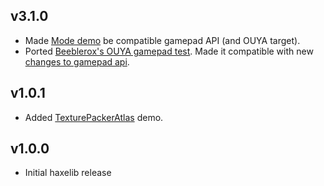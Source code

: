 v3.1.0
------------------------------
* Made [Mode demo](https://github.com/HaxeFlixel/flixel-demos/tree/dev/Platformers/Mode) be compatible gamepad API (and OUYA target).
* Ported [Beeblerox's OUYA gamepad test](https://github.com/Beeblerox/OUYA_gamepad_test). Made it compatible with new [changes to gamepad api](https://github.com/HaxeFlixel/flixel/commit/90d35ecb0539c8b302a4661b616c13806b10b159).

v1.0.1
------------------------------
* Added [TexturePackerAtlas](http://www.haxeflixel.com/demos/texturepackeratlas) demo.

v1.0.0
------------------------------
* Initial haxelib release

